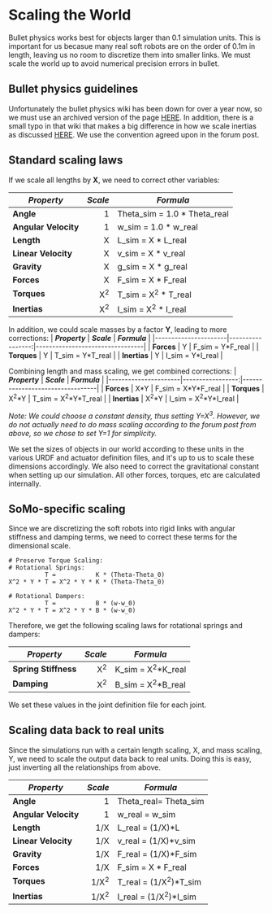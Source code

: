 # Scaling the World

Bullet physics works best for objects larger than 0.1 simulation units. This is important for us becasue many real soft robots are on the order of 0.1m in length, leaving us no room to discretize them into smaller links. We must scale the world up to avoid numerical precision errors in bullet.

## Bullet physics guidelines
Unfortunately the bullet physics wiki has been down for over a year now, so we must use an archived version of the page [HERE](https://web.archive.org/web/20170713085948/http://www.bulletphysics.org/mediawiki-1.5.8/index.php/Scaling_The_World). In addition, there is a small typo in that wiki that makes a big difference in how we scale inertias as discussed [HERE](https://pybullet.org/Bullet/phpBB3/viewtopic.php?f=9&t=4160&p=15526#p15516). We use the convention agreed upon in the forum post.

## Standard scaling laws
If we scale all lengths by **X**, we need to correct other variables:

| **_Property_**       |      **_Scale_** | **_Formula_**                   |
|----------------------|-----------------:|---------------------------------|
| **Angle**            |                1 | Theta_sim = 1.0 \* Theta_real   |
| **Angular Velocity** |                1 | w_sim = 1.0 \* w_real           |
| **Length**           |                X | L_sim = X \* L_real             |
| **Linear Velocity**  |                X | v_sim = X \* v_real             |
| **Gravity**          |                X | g_sim = X \* g_real             |
| **Forces**           |                X | F_sim = X \* F_real             |
| **Torques**          | X<sup>2</sup> | T_sim = X<sup>2</sup> \* T_real |
| **Inertias**         | X<sup>2</sup> | I_sim = X<sup>2</sup> \* I_real |

In addition, we could scale masses by a factor **Y**, leading to more corrections:
| **_Property_**       |      **_Scale_** | **_Formula_**                   |
|----------------------|-----------------:|---------------------------------|
| **Forces**           | Y | F_sim = Y\*F_real |
| **Torques**          | Y | T_sim = Y\*T_real |
| **Inertias**         | Y | I_sim = Y\*I_real |

Combining length and mass scaling, we get combined corrections:
| **_Property_**       |      **_Scale_** | **_Formula_**                   |
|----------------------|-----------------:|---------------------------------|
| **Forces**           | X\*Y | F_sim = X\*Y\*F_real |
| **Torques**          | X<sup>2</sup>\*Y | T_sim = X<sup>2</sup>\*Y\*T_real |
| **Inertias**         | X<sup>2</sup>\*Y | I_sim = X<sup>2</sup>\*Y\*I_real |

_Note: We could choose a constant density, thus setting Y=X<sup>3</sup>. However, we do not actually need to do mass scaling according to the forum post from above, so we chose to set Y=1 for simplicity._

We set the sizes of objects in our world according to these units in the various URDF and actuator definition files, and it's up to us to scale these dimensions accordingly. We also need to correct the gravitational constant when setting up our simulation. All other forces, torques, etc are calculated internally.

## SoMo-specific scaling
Since we are discretizing the soft robots into rigid links with angular stiffness and damping terms, we need to correct these terms for the dimensional scale.

```
# Preserve Torque Scaling:
# Rotational Springs:
          T =           K * (Theta-Theta_0)
X^2 * Y * T = X^2 * Y * K * (Theta-Theta_0)

# Rotational Dampers:
          T =           B * (w-w_0)
X^2 * Y * T = X^2 * Y * B * (w-w_0)

```

Therefore, we get the following scaling laws for rotational springs and dampers:

| **_Property_**       |      **_Scale_** | **_Formula_**                   |
|----------------------|-----------------:|---------------------------------|
| **Spring Stiffness**            |                X<sup>2</sup> | K_sim = X<sup>2</sup>\*K_real  |
| **Damping**            |                X<sup>2</sup> | B_sim = X<sup>2</sup>\*B_real  |


We set these values in the joint definition file for each joint.

## Scaling data back to real units
Since the simulations run with a certain length scaling, X, and mass scaling, Y, we need to scale the output data back to real units. Doing this is easy, just inverting all the relationships from above.

| **_Property_**       |      **_Scale_** | **_Formula_**                   |
|----------------------|-----------------:|---------------------------------|
| **Angle**            |                1 | Theta_real= Theta_sim  |
| **Angular Velocity** |                1 | w_real = w_sim          |
| **Length**           |                1/X | L_real = (1/X)\*L             |
| **Linear Velocity**  |                1/X | v_real = (1/X)\*v_sim            |
| **Gravity**          |                1/X | F_real = (1/X)\*F_sim            |
| **Forces**           |                1/X | F_sim = X \* F_real             |
| **Torques**          | 1/X<sup>2</sup> | T_real = (1/X<sup>2</sup>)\*T_sim |
| **Inertias**         | 1/X<sup>2</sup> | I_real = (1/X<sup>2</sup>)\*I_sim |

